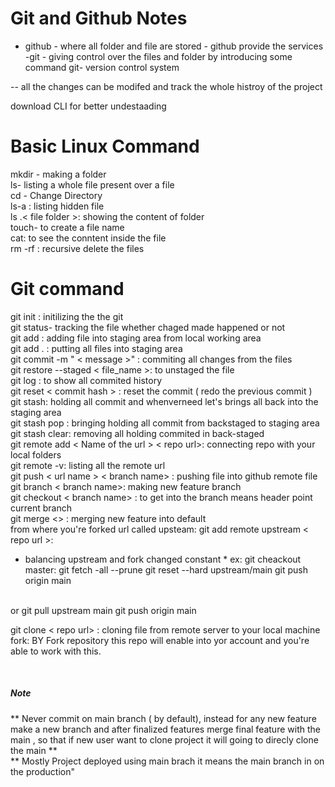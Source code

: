 # Git and Github Notes
   - github - where all folder and file are stored
    - github  provide the services<br>
   -git - giving control over the files and folder by introducing some command
   git- version control system <br>

   -- all the changes can be modifed and track the whole histroy of the project
   <br>
  
   download CLI for better undestaading

# Basic Linux Command

mkdir - making a folder<br>
ls- listing a whole file present over a file<br>
cd - Change Directory<br>
ls-a : listing hidden file<br>
ls .< file folder >: showing the content of folder<br>
touch- to create a file name<br>
cat: to see the conntent inside the file <br>
rm -rf : recursive delete the files<br>


# Git command
git init : initilizing the the git <br>
git status- tracking the file whether chaged made happened or not <br>
git add : adding file into staging area from local working area <br>
git add . : putting all files into staging area<br>
git commit -m " < message >" : commiting all changes from the files  <br>
git restore --staged < file_name >: to unstaged the file  <br>
git log : to show all commited history  <br>
git reset < commit hash > : reset the commit ( redo the previous commit ) <br>
git stash: holding all commit  and whenverneed let's brings all back into the staging area  <br>
git stash pop : bringing holding all commit from backstaged to staging area <br>
git stash clear: removing all holding commited in back-staged <br>
git remote add < Name of the url > < repo url>: connecting repo with your local folders<br>
git remote -v: listing all the remote url <br>
git push < url name > < branch name> : pushing file into github remote file <br>
git branch < branch name>: making new feature branch  <br>
git checkout < branch name> : to get into the branch means header point current branch  <br>
git merge <> : merging new feature into default  <br>
from where you're forked url called upsteam: 
git add remote upstream < repo url >:  
* balancing upstream and fork changed constant *
ex:
git cheackout master:
git fetch -all --prune 
git reset --hard upstream/main
git push origin main 
<br>
or 
git pull upstream main 
git push origin main




<br>

git clone < repo url> : cloning file from remote server to your local machine
<br>
fork: BY Fork repository this repo will enable into yor account and you're able to work with this.


<br>


 <h5> Note </h5>
** Never commit on main branch ( by default),
instead for any new feature make a new branch and after finalized features merge final feature with the main , so that if new user want to clone project it will going to direcly clone the main **
<br>
** Mostly Project deployed using main brach it means the main branch in on the production" 
<br>
